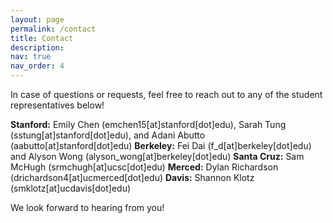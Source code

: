 ```yaml
---
layout: page
permalink: /contact
title: Contact
description: 
nav: true
nav_order: 4
---
```


In case of questions or requests, feel free to reach out to any of the student representatives below!

<b>Stanford:</b> Emily Chen (emchen15[at]stanford[dot]edu), Sarah Tung (sstung[at]stanford[dot]edu), and Adani Abutto (aabutto[at]stanford[dot]edu)
<b>Berkeley:</b> Fei Dai (f_d[at]berkeley[dot]edu) and Alyson Wong (alyson_wong[at]berkeley[dot]edu)
<b>Santa Cruz:</b> Sam McHugh (srmchugh[at]ucsc[dot]edu)
<b>Merced:</b> Dylan Richardson (drichardson4[at]ucmerced[dot]edu)
<b>Davis:</b> Shannon Klotz (smklotz[at]ucdavis[dot]edu)

We look forward to hearing from you!